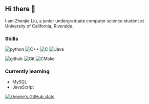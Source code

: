 ## Hi there 👋

I am Zhenjie Liu, a junior undergraduate computer science student at University of California, Riverside.

### Skills
![python](https://img.shields.io/badge/Language-Python3-blue) ![C++](https://img.shields.io/badge/Language-C%2B%2B-blue) ![C](https://img.shields.io/badge/Language-C-blue) ![Java](https://img.shields.io/badge/Language-Java-blue)

![github](https://img.shields.io/badge/Tool-Github-red) ![Git](https://img.shields.io/badge/Tool-Git-red) ![CMake](https://img.shields.io/badge/Tool-CMake-red)


### Currently learning
- MySQL
- JavaScript



[![Zhenjie's GitHub stats](https://github-readme-stats.vercel.app/api?username=2314577483)](https://github.com/2314577483/github-readme-stats)
